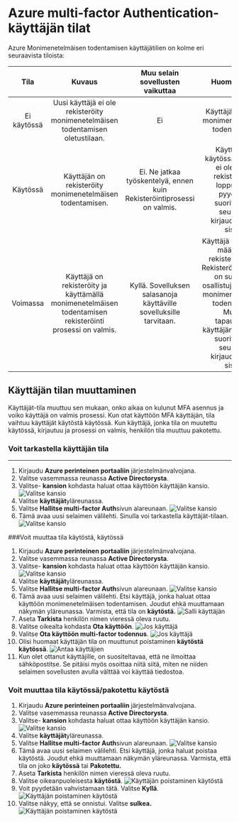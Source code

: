 <properties 
    pageTitle="Microsoft Azure multi-factor Authentication käyttäjän tilat"
    description="Lisätietoja käyttäjän hyötyä Azure MFA."
    services="multi-factor-authentication"
    documentationCenter=""
    authors="kgremban"
    manager="femila"
    editor="curtand"/>

<tags
    ms.service="multi-factor-authentication"
    ms.workload="identity"
    ms.tgt_pltfrm="na"
    ms.devlang="na"
    ms.topic="article"
    ms.date="08/04/2016"
    ms.author="kgremban"/>

# <a name="user-states-in-azure-multi-factor-authentication"></a>Azure multi-factor Authentication-käyttäjän tilat

Azure Monimenetelmäisen todentamisen käyttäjätilien on kolme eri seuraavista tiloista:

Tila | Kuvaus |Muu selain sovellusten vaikuttaa| Huomautuksia
:-------------: | :-------------: |:-------------: |:-------------: |
Ei käytössä | Uusi käyttäjä ei ole rekisteröity monimenetelmäisen todentamisen oletustilaan.|Ei|Käyttäjä ei käytetä monimenetelmäisen todentamisen.
Käytössä |Käyttäjän on rekisteröity monimenetelmäisen todentamisen.|Ei.  Ne jatkaa työskentelyä, ennen kuin Rekisteröintiprosessi on valmis.|Käyttäjän on käytössä, mutta se ei ole valmis rekisteröinnin loppuun. Ne pyydetään suorittamaan seuraavan kirjauduttaessa sisään.
Voimassa|Käyttäjä on rekisteröity ja käyttämällä monimenetelmäisen todentamisen rekisteröinti prosessi on valmis.|Kyllä.  Sovelluksen salasanoja käyttäville sovelluksille tarvitaan. | Käyttäjä voi tai ei voi määrittänyt rekisteröinti. Jos Rekisteröintiprosessi on suoritettu, osallistujat käyttävät monimenetelmäisen todentamisen. Muussa tapauksessa käyttäjän pyydetään suorittamaan seuraavan kirjauduttaessa sisään.

## <a name="changing-a-user-state"></a>Käyttäjän tilan muuttaminen
Käyttäjät-tila muuttuu sen mukaan, onko aikaa on kulunut MFA asennus ja voiko käyttäjä on valmis prosessi.  Kun otat käyttöön MFA käyttäjän, tila vaihtuu käyttäjät käytöstä käytössä.  Kun käyttäjä, jonka tila on muutettu käytössä, kirjautuu ja prosessi on valmis, henkilön tila muuttuu pakotettu.  

### <a name="to-view-a-users-state"></a>Voit tarkastella käyttäjän tila
--------------------------------------------------------------------------------
1.  Kirjaudu **Azure perinteinen portaaliin** järjestelmänvalvojana.
2.  Valitse vasemmassa reunassa **Active Directorysta**.
3.  Valitse- **kansion** kohdasta haluat ottaa käyttöön käyttäjän kansio.
![Valitse kansio](./media/multi-factor-authentication-get-started-cloud/directory1.png)
4.  Valitse **käyttäjät**yläreunassa.
5.  Valitse **Hallitse multi-factor Auth**sivun alareunaan.
![Valitse kansio](./media/multi-factor-authentication-get-started-cloud/manage1.png)
6.  Tämä avaa uusi selaimen välilehti.  Sinulla voi tarkastella käyttäjät-tilaan.
![Valitse kansio](./media/multi-factor-authentication-get-started-user-states/userstate1.png)

###<a name="to-change-the-state-from-disabled-to-enabled"></a>Voit muuttaa tila käytöstä, käytössä
1.  Kirjaudu **Azure perinteinen portaaliin** järjestelmänvalvojana.
2.  Valitse vasemmassa reunassa **Active Directorysta**.
3.  Valitse- **kansion** kohdasta haluat ottaa käyttöön käyttäjän kansio.
![Valitse kansio](./media/multi-factor-authentication-get-started-cloud/directory1.png)
4.  Valitse **käyttäjät**yläreunassa.
5.  Valitse **Hallitse multi-factor Auth**sivun alareunaan.
![Valitse kansio](./media/multi-factor-authentication-get-started-cloud/manage1.png)
6.  Tämä avaa uusi selaimen välilehti.  Etsi käyttäjä, jonka haluat ottaa käyttöön monimenetelmäisen todentamisen. Joudut ehkä muuttamaan näkymän yläreunassa. Varmista, että tila on **käytöstä.** 
 ![Salli käyttäjän](./media/multi-factor-authentication-get-started-cloud/enable1.png)
7.  Aseta **Tarkista** henkilön nimen vieressä oleva ruutu.
7.  Valitse oikealta kohdasta **Ota käyttöön**.
![Jos käyttäjä](./media/multi-factor-authentication-get-started-cloud/user1.png)
8.  Valitse **Ota käyttöön multi-factor todennus**.
![Jos käyttäjä](./media/multi-factor-authentication-get-started-cloud/enable2.png)
9.  Olisi huomaat käyttäjän tila on muuttunut poistaminen **käytöstä** **käytössä**.
![Antaa käyttäjien](./media/multi-factor-authentication-get-started-cloud/user.png)
10.  Kun olet ottanut käyttäjille, on suositeltavaa, että ne ilmoittaa sähköpostitse.  Se pitäisi myös osoittaa niitä siitä, miten ne niiden selaimen sovellusten avulla välttää voi käyttää tiedostoa.

### <a name="to-change-the-state-from-enabledenforced-to-disabled"></a>Voit muuttaa tila käytössä/pakotettu käytöstä
1.  Kirjaudu **Azure perinteinen portaaliin** järjestelmänvalvojana.
2.  Valitse vasemmassa reunassa **Active Directorysta**.
3.  Valitse- **kansion** kohdasta haluat ottaa käyttöön käyttäjän kansio.
![Valitse kansio](./media/multi-factor-authentication-get-started-cloud/directory1.png)
4.  Valitse **käyttäjät**yläreunassa.
5.  Valitse **Hallitse multi-factor Auth**sivun alareunaan.
![Valitse kansio](./media/multi-factor-authentication-get-started-cloud/manage1.png)
6.  Tämä avaa uusi selaimen välilehti.  Etsi käyttäjä, jonka haluat poistaa käytöstä. Joudut ehkä muuttamaan näkymän yläreunassa. Varmista, että tila on joko **käytössä** tai **Pakotettu.**
7.  Aseta **Tarkista** henkilön nimen vieressä oleva ruutu.
7.  Valitse oikeanpuoleisesta **käytöstä**.
![Käyttäjän poistaminen käytöstä](./media/multi-factor-authentication-get-started-user-states/userstate2.png)
8.  Voit pyydetään vahvistamaan tätä.  Valitse **Kyllä**.
![Käyttäjän poistaminen käytöstä](./media/multi-factor-authentication-get-started-user-states/userstate3.png)
9.  Valitse näkyy, että se onnistui.  Valitse **sulkea.** 
 ![Käyttäjän poistaminen käytöstä](./media/multi-factor-authentication-get-started-user-states/userstate4.png)

